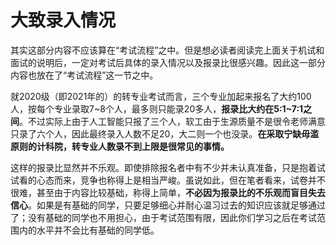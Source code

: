 # 大致录入情况

其实这部分内容不应该算在“考试流程”之中。但是想必读者阅读完上面关于机试和面试的说明后，一定对考试后具体的录入情况以及报录比很感兴趣。因此这一部分内容也放在了“考试流程”这一节之中。

就2020级（即2021年的）的转专业考试而言，三个专业加起来报名了大约100人，按每个专业录取7\~8个人，最多则只能录20多人，**报录比大约在5:1\~7:1之间**。不过实际上由于人工智能只报了三个人，软工由于生源质量不是很令老师满意只录了六个人，因此最终录入人数不足20，大二则一个也没录。**在采取宁缺毋滥原则的计科院，转专业人数录不到上限是很常见的事情。**

这样的报录比显然并不乐观。即使排除报名者中有不少并未认真准备，只是抱着试试看的心态而来，竞争也称得上是相当严峻。虽说如此，但在笔者看来，试卷并不很难，甚至由于内容比较基础，称得上简单，**不必因为报录比的不乐观而盲目失去信心**。如果是有基础的同学，只要足够细心并耐心温习过去的知识应该就足够通过了；没有基础的同学也不用担心，由于考试范围有限，因此你们学习之后在考试范围内的水平并不会比有基础的同学低。
